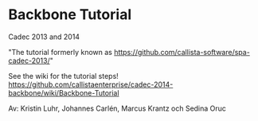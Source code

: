 Backbone Tutorial
==============
Cadec 2013 and 2014

"The tutorial formerly known as 
https://github.com/callista-software/spa-cadec-2013/"

See the wiki for the tutorial steps!
https://github.com/callistaenterprise/cadec-2014-backbone/wiki/Backbone-Tutorial

Av: Kristin Luhr, Johannes Carlén, Marcus Krantz och Sedina Oruc
